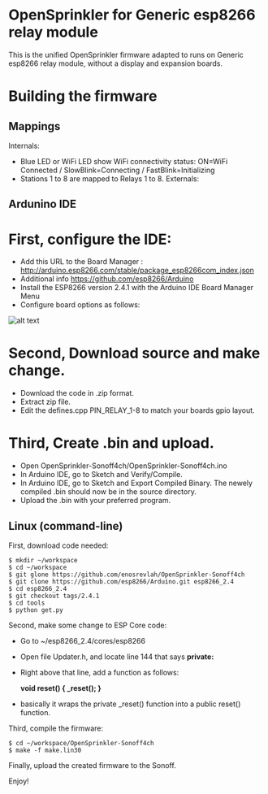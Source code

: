 # **OpenSprinkler for Generic esp8266 relay module**

This is the unified OpenSprinkler firmware adapted to runs on Generic esp8266 relay module, without a display and expansion boards.


# Building the firmware

## Mappings

Internals:
  - Blue LED or WiFi LED show WiFi connectivity status: ON=WiFi Connected / SlowBlink=Connecting / FastBlink=Initializing
  - Stations 1 to 8 are mapped to Relays 1 to 8.
Externals:


## Ardunino IDE

# First, configure the IDE:
  - Add this URL to the Board Manager : http://arduino.esp8266.com/stable/package_esp8266com_index.json
  - Additional info https://github.com/esp8266/Arduino
  - Install the ESP8266 version 2.4.1 with the Arduino IDE Board Manager Menu
  - Configure board options as follows:
  
![alt text](https://github.com/enosrevlah/OpenSprinkler-Sonoff4ch/blob/master/Settings.PNG)

# Second, Download source and make change.
  - Download the code in .zip format.
  - Extract zip file.
  - Edit the defines.cpp PIN_RELAY_1-8 to match your boards gpio layout.

# Third, Create .bin and upload. 
  - Open OpenSprinkler-Sonoff4ch/OpenSprinkler-Sonoff4ch.ino
  - In Arduino IDE, go to Sketch and Verify/Compile.
  - In Arduino IDE, go to Sketch and Export Compiled Binary. The newely compiled .bin should now be in the source directory.
  - Upload the .bin with your preferred program.
  
## Linux (command-line)

First, download code needed:

    $ mkdir ~/workspace
    $ cd ~/workspace
    $ git glone https://github.com/enosrevlah/OpenSprinkler-Sonoff4ch
    $ git clone https://github.com/esp8266/Arduino.git esp8266_2.4
    $ cd esp8266_2.4
    $ git checkout tags/2.4.1
    $ cd tools
    $ python get.py

Second, make some change to ESP Core code:

  - Go to ~/esp8266_2.4/cores/esp8266
  - Open file Updater.h, and locate line 144 that says **private:**
  - Right above that line, add a function as follows:
    
      **void reset() { _reset(); }**
    
  - basically it wraps the private _reset() function into a public reset() function.  

Third, compile the firmware:

    $ cd ~/workspace/OpenSprinkler-Sonoff4ch
    $ make -f make.lin30

Finally, upload the created firmware to the Sonoff.
  
Enjoy!
